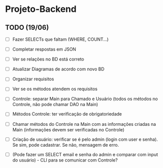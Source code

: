 # Projeto-Backend


## TODO (19/06)
- [ ] Fazer SELECTs que faltam (WHERE, COUNT...)
- [ ] Completar respostas em JSON
- [ ] Ver se relações no BD está correto
- [ ] Atualizar Diagramas de acordo com novo BD
- [ ] Organizar requisitos
- [ ] Ver se os métodos atendem os requisitos
- [ ] Controle: separar Main para Chamado e Usuário (todos os métodos no Controle, não pode chamar DAO na Main)
- [ ] Métodos Controle: ter verificação de obrigatoriedade
- [ ] Chamar métodos do Controle na Main com as informações criadas na Main (informações devem ser verificadas no Controle)
- [ ] Criação de usuário: verificar se é pelo admin (login com user e senha). Se sim, pode cadastrar. Se não, mensagem de erro.
- [ ] (Pode fazer um SELECT email e senha do admin e comparar com input do usuário) - CLI para se comunicar com Controle?

